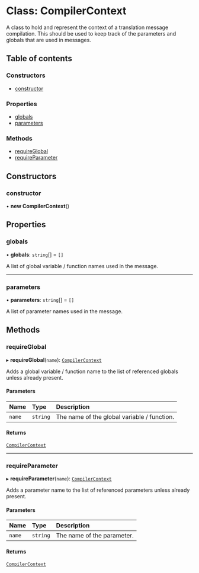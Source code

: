 # Class: CompilerContext

A class to hold and represent the context of a translation message compilation.
This should be used to keep track of the parameters and globals that are used in messages.

## Table of contents

### Constructors

- [constructor](CompilerContext.md#constructor)

### Properties

- [globals](CompilerContext.md#globals)
- [parameters](CompilerContext.md#parameters)

### Methods

- [requireGlobal](CompilerContext.md#requireglobal)
- [requireParameter](CompilerContext.md#requireparameter)

## Constructors

### constructor

• **new CompilerContext**()

## Properties

### globals

• **globals**: `string`[] = `[]`

A list of global variable / function names used in the message.

___

### parameters

• **parameters**: `string`[] = `[]`

A list of parameter names used in the message.

## Methods

### requireGlobal

▸ **requireGlobal**(`name`): [`CompilerContext`](CompilerContext.md)

Adds a global variable / function name to the list of referenced globals unless already present.

#### Parameters

| Name | Type | Description |
| :------ | :------ | :------ |
| `name` | `string` | The name of the global variable / function. |

#### Returns

[`CompilerContext`](CompilerContext.md)

___

### requireParameter

▸ **requireParameter**(`name`): [`CompilerContext`](CompilerContext.md)

Adds a parameter name to the list of referenced parameters unless already present.

#### Parameters

| Name | Type | Description |
| :------ | :------ | :------ |
| `name` | `string` | The name of the parameter. |

#### Returns

[`CompilerContext`](CompilerContext.md)
